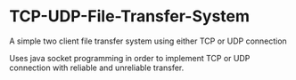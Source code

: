 # TCP-UDP-File-Transfer-System
A simple two client file transfer system using either TCP or UDP connection

Uses java socket programming in order to implement TCP or UDP connection with reliable and unreliable transfer.
